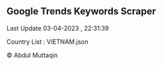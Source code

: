 

## Google Trends Keywords Scraper 
 
Last Update 03-04-2023 , 22:31:39

Country List :
VIETNAM.json



© Abdul Muttaqin 

